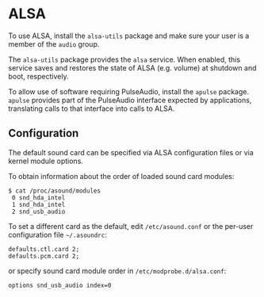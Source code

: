 # ALSA

To use ALSA, install the `alsa-utils` package and make sure your user is a
member of the `audio` group.

The `alsa-utils` package provides the `alsa` service. When enabled, this service
saves and restores the state of ALSA (e.g. volume) at shutdown and boot,
respectively.

To allow use of software requiring PulseAudio, install the `apulse` package.
`apulse` provides part of the PulseAudio interface expected by applications,
translating calls to that interface into calls to ALSA.

## Configuration

The default sound card can be specified via ALSA configuration files or via
kernel module options.

To obtain information about the order of loaded sound card modules:

```
$ cat /proc/asound/modules
 0 snd_hda_intel
 1 snd_hda_intel
 2 snd_usb_audio
```

To set a different card as the default, edit `/etc/asound.conf` or the per-user
configuration file `~/.asoundrc`:

```
defaults.ctl.card 2;
defaults.pcm.card 2;
```

or specify sound card module order in `/etc/modprobe.d/alsa.conf`:

```
options snd_usb_audio index=0
```
